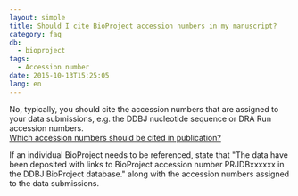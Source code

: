 ```yaml
---
layout: simple
title: Should I cite BioProject accession numbers in my manuscript?
category: faq
db:
  - bioproject
tags: 
  - Accession number
date: 2015-10-13T15:25:05
lang: en
---
```


No, typically, you should cite the accession numbers that are assigned to your data submissions, e.g. the DDBJ nucleotide sequence or DRA Run accession numbers.    
[Which accession numbers should be cited in publication?](/faq/ja/cite-accession.html)    

If an individual BioProject needs to be referenced, state that "The data have been deposited with links to BioProject accession number PRJDBxxxxxx in the DDBJ BioProject database." along with the accession numbers assigned to the data submissions.